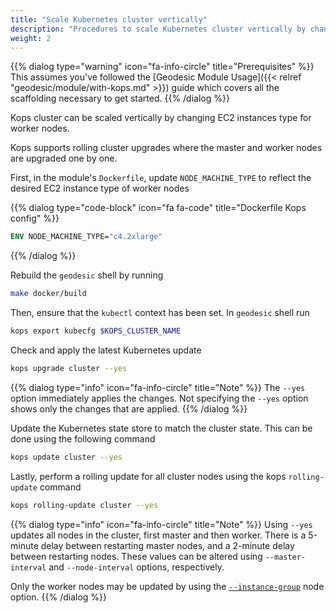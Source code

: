 ```yaml
---
title: "Scale Kubernetes cluster vertically"
description: "Procedures to scale Kubernetes cluster vertically by changing EC2 instance types"
weight: 2
---
```


{{% dialog type="warning" icon="fa-info-circle" title="Prerequisites" %}}
This assumes you've followed the [Geodesic Module Usage]({{< relref "geodesic/module/with-kops.md" >}}) guide which covers all the scaffolding necessary to get started.
{{% /dialog %}}

Kops cluster can be scaled vertically by changing EC2 instances type for worker nodes. 

Kops supports rolling cluster upgrades where the master and worker nodes are upgraded one by one.

First, in the module's `Dockerfile`, update `NODE_MACHINE_TYPE` to reflect the desired EC2 instance type of worker nodes

{{% dialog type="code-block" icon="fa fa-code" title="Dockerfile Kops config" %}}
```dockerfile
ENV NODE_MACHINE_TYPE="c4.2xlarge"
```
{{% /dialog %}}

Rebuild the `geodesic` shell by running

```sh
make docker/build
```

Then, ensure that the `kubectl` context has been set. In `geodesic` shell run

```sh
kops export kubecfg $KOPS_CLUSTER_NAME
```

Check and apply the latest Kubernetes update

```sh
kops upgrade cluster --yes
```

{{% dialog type="info" icon="fa-info-circle" title="Note" %}}
The `--yes` option immediately applies the changes. Not specifying the `--yes` option shows only the changes that are applied.
{{% /dialog %}}

Update the Kubernetes state store to match the cluster state. This can be done using the following command

```sh
kops update cluster --yes
```

Lastly, perform a rolling update for all cluster nodes using the kops `rolling-update` command

```sh
kops rolling-update cluster --yes
```

{{% dialog type="info" icon="fa-info-circle" title="Note" %}}
Using `--yes` updates all nodes in the cluster, first master and then worker.
There is a 5-minute delay between restarting master nodes, and a 2-minute delay between restarting nodes. 
These values can be altered using `--master-interval` and `--node-interval` options, respectively.

Only the worker nodes may be updated by using the [`--instance-group`](https://github.com/kubernetes/kops/blob/master/docs/instance_groups.md) node option.
{{% /dialog %}}
